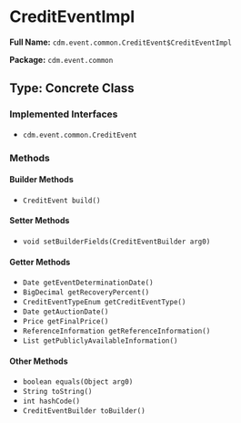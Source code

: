 # CreditEventImpl

**Full Name:** `cdm.event.common.CreditEvent$CreditEventImpl`

**Package:** `cdm.event.common`

## Type: Concrete Class

### Implemented Interfaces

- `cdm.event.common.CreditEvent`

### Methods

#### Builder Methods

- `CreditEvent build()`

#### Setter Methods

- `void setBuilderFields(CreditEventBuilder arg0)`

#### Getter Methods

- `Date getEventDeterminationDate()`
- `BigDecimal getRecoveryPercent()`
- `CreditEventTypeEnum getCreditEventType()`
- `Date getAuctionDate()`
- `Price getFinalPrice()`
- `ReferenceInformation getReferenceInformation()`
- `List getPubliclyAvailableInformation()`

#### Other Methods

- `boolean equals(Object arg0)`
- `String toString()`
- `int hashCode()`
- `CreditEventBuilder toBuilder()`

